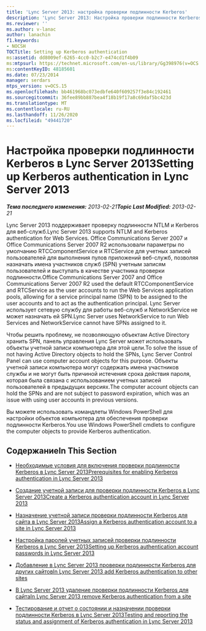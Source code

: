 ```yaml
---
title: 'Lync Server 2013: настройка проверки подлинности Kerberos'
description: 'Lync Server 2013: Настройка проверки подлинности Kerberos.'
ms.reviewer: ''
ms.author: v-lanac
author: lanachin
f1.keywords:
- NOCSH
TOCTitle: Setting up Kerberos authentication
ms:assetid: dd8009ef-6265-4cc0-b2c7-e474cd1f4b09
ms:mtpsurl: https://technet.microsoft.com/en-us/library/Gg398976(v=OCS.15)
ms:contentKeyID: 48185601
ms.date: 07/23/2014
manager: serdars
mtps_version: v=OCS.15
ms.openlocfilehash: bb461968bc073edbfe640f609257f3e84c192461
ms.sourcegitcommit: 36fee89bb887bea4f18b19f17a8c69daf5bc423d
ms.translationtype: MT
ms.contentlocale: ru-RU
ms.lasthandoff: 11/26/2020
ms.locfileid: "49441720"
---
```

# <a name="setting-up-kerberos-authentication-in-lync-server-2013"></a><span data-ttu-id="bd289-103">Настройка проверки подлинности Kerberos в Lync Server 2013</span><span class="sxs-lookup"><span data-stu-id="bd289-103">Setting up Kerberos authentication in Lync Server 2013</span></span>

<div data-xmlns="http://www.w3.org/1999/xhtml">

<div class="topic" data-xmlns="http://www.w3.org/1999/xhtml" data-msxsl="urn:schemas-microsoft-com:xslt" data-cs="https://msdn.microsoft.com/">

<div data-asp="https://msdn2.microsoft.com/asp">



</div>

<div id="mainSection">

<div id="mainBody"><span data-ttu-id="bd289-104">

<span> </span></span><span class="sxs-lookup"><span data-stu-id="bd289-104">

<span> </span></span></span>

<span data-ttu-id="bd289-105">_**Тема последнего изменения:** 2013-02-21_</span><span class="sxs-lookup"><span data-stu-id="bd289-105">_**Topic Last Modified:** 2013-02-21_</span></span>

<span data-ttu-id="bd289-106">Lync Server 2013 поддерживает проверку подлинности NTLM и Kerberos для веб-служб.</span><span class="sxs-lookup"><span data-stu-id="bd289-106">Lync Server 2013 supports NTLM and Kerberos authentication for Web Services.</span></span> <span data-ttu-id="bd289-107">Office Communications Server 2007 и Office Communications Server 2007 R2 использовали параметры по умолчанию RTCComponentService и RTCService для учетных записей пользователей для выполнения пулов приложений веб-служб, позволяя назначать имена участников служб (SPN) учетным записям пользователей и выступать в качестве участника проверки подлинности.</span><span class="sxs-lookup"><span data-stu-id="bd289-107">Office Communications Server 2007 and Office Communications Server 2007 R2 used the default RTCComponentService and RTCService as the user accounts to run the Web Services application pools, allowing for a service principal name (SPN) to be assigned to the user accounts and to act as the authentication principal.</span></span> <span data-ttu-id="bd289-108">Lync Server использует сетевую службу для работы веб-служб и NetworkService не может назначать ей SPN.</span><span class="sxs-lookup"><span data-stu-id="bd289-108">Lync Server uses NetworkService to run Web Services and NetworkService cannot have SPNs assigned to it.</span></span>

<span data-ttu-id="bd289-109">Чтобы решить проблему, не позволяющую объектам Active Directory хранить SPN, панель управления Lync Server может использовать объекты учетной записи компьютера для этой цели.</span><span class="sxs-lookup"><span data-stu-id="bd289-109">To solve the issue of not having Active Directory objects to hold the SPNs, Lync Server Control Panel can use computer account objects for this purpose.</span></span> <span data-ttu-id="bd289-110">Объекты учетной записи компьютера могут содержать имена участников службы и не могут быть причиной истечения срока действия пароля, которая была связана с использованием учетных записей пользователей в предыдущих версиях.</span><span class="sxs-lookup"><span data-stu-id="bd289-110">The computer account objects can hold the SPNs and are not subject to password expiration, which was an issue with using user accounts in previous versions.</span></span>

<span data-ttu-id="bd289-111">Вы можете использовать командлеты Windows PowerShell для настройки объектов компьютера для обеспечения проверки подлинности Kerberos.</span><span class="sxs-lookup"><span data-stu-id="bd289-111">You use Windows PowerShell cmdlets to configure the computer objects to provide Kerberos authentication.</span></span>

<div>

## <a name="in-this-section"></a><span data-ttu-id="bd289-112">Содержание</span><span class="sxs-lookup"><span data-stu-id="bd289-112">In This Section</span></span>

  - [<span data-ttu-id="bd289-113">Необходимые условия для включения проверки подлинности Kerberos в Lync Server 2013</span><span class="sxs-lookup"><span data-stu-id="bd289-113">Prerequisites for enabling Kerberos authentication in Lync Server 2013</span></span>](lync-server-2013-prerequisites-for-enabling-kerberos-authentication.md)

  - [<span data-ttu-id="bd289-114">Создание учетной записи для проверки подлинности Kerberos в Lync Server 2013</span><span class="sxs-lookup"><span data-stu-id="bd289-114">Create a Kerberos authentication account in Lync Server 2013</span></span>](lync-server-2013-create-a-kerberos-authentication-account.md)

  - [<span data-ttu-id="bd289-115">Назначение учетной записи проверки подлинности Kerberos для сайта в Lync Server 2013</span><span class="sxs-lookup"><span data-stu-id="bd289-115">Assign a Kerberos authentication account to a site in Lync Server 2013</span></span>](lync-server-2013-assign-a-kerberos-authentication-account-to-a-site.md)

  - [<span data-ttu-id="bd289-116">Настройка паролей учетных записей проверки подлинности Kerberos в Lync Server 2013</span><span class="sxs-lookup"><span data-stu-id="bd289-116">Setting up Kerberos authentication account passwords in Lync Server 2013</span></span>](lync-server-2013-setting-up-kerberos-authentication-account-passwords.md)

  - [<span data-ttu-id="bd289-117">Добавление в Lync Server 2013 проверки подлинности Kerberos для других сайтов</span><span class="sxs-lookup"><span data-stu-id="bd289-117">In Lync Server 2013 add Kerberos authentication to other sites</span></span>](lync-server-2013-add-kerberos-authentication-to-other-sites.md)

  - [<span data-ttu-id="bd289-118">В Lync Server 2013 удаление проверки подлинности Kerberos для сайта</span><span class="sxs-lookup"><span data-stu-id="bd289-118">In Lync Server 2013 remove Kerberos authentication from a site</span></span>](lync-server-2013-remove-kerberos-authentication-from-a-site.md)

  - [<span data-ttu-id="bd289-119">Тестирование и отчет о состоянии и назначении проверки подлинности Kerberos в Lync Server 2013</span><span class="sxs-lookup"><span data-stu-id="bd289-119">Testing and reporting the status and assignment of Kerberos authentication in Lync Server 2013</span></span>](lync-server-2013-testing-and-reporting-the-status-and-assignment-of-kerberos-authentication.md)

<span data-ttu-id="bd289-120"></div>

</div>

<span> </span>

</div>

</div>

</span><span class="sxs-lookup"><span data-stu-id="bd289-120"></div>

</div>

<span> </span>

</div>

</div>

</span></span></div>

